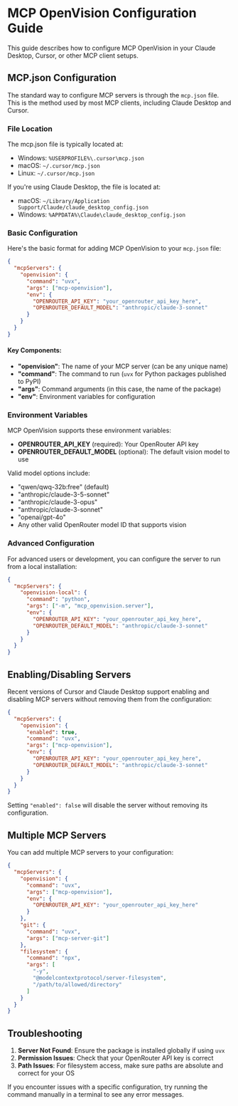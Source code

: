 # MCP OpenVision Configuration Guide

This guide describes how to configure MCP OpenVision in your Claude Desktop, Cursor, or other MCP client setups.

## MCP.json Configuration

The standard way to configure MCP servers is through the `mcp.json` file. This is the method used by most MCP clients, including Claude Desktop and Cursor.

### File Location

The mcp.json file is typically located at:

- Windows: `%USERPROFILE%\.cursor\mcp.json`
- macOS: `~/.cursor/mcp.json`
- Linux: `~/.cursor/mcp.json`

If you're using Claude Desktop, the file is located at:

- macOS: `~/Library/Application Support/Claude/claude_desktop_config.json`
- Windows: `%APPDATA%\Claude\claude_desktop_config.json`

### Basic Configuration

Here's the basic format for adding MCP OpenVision to your `mcp.json` file:

```json
{
  "mcpServers": {
    "openvision": {
      "command": "uvx",
      "args": ["mcp-openvision"],
      "env": {
        "OPENROUTER_API_KEY": "your_openrouter_api_key_here",
        "OPENROUTER_DEFAULT_MODEL": "anthropic/claude-3-sonnet"
      }
    }
  }
}
```

#### Key Components:

- **"openvision"**: The name of your MCP server (can be any unique name)
- **"command"**: The command to run (`uvx` for Python packages published to PyPI)
- **"args"**: Command arguments (in this case, the name of the package)
- **"env"**: Environment variables for configuration

### Environment Variables

MCP OpenVision supports these environment variables:

- **OPENROUTER_API_KEY** (required): Your OpenRouter API key
- **OPENROUTER_DEFAULT_MODEL** (optional): The default vision model to use

Valid model options include:

- "qwen/qwq-32b:free" (default)
- "anthropic/claude-3-5-sonnet"
- "anthropic/claude-3-opus"
- "anthropic/claude-3-sonnet"
- "openai/gpt-4o"
- Any other valid OpenRouter model ID that supports vision

### Advanced Configuration

For advanced users or development, you can configure the server to run from a local installation:

```json
{
  "mcpServers": {
    "openvision-local": {
      "command": "python",
      "args": ["-m", "mcp_openvision.server"],
      "env": {
        "OPENROUTER_API_KEY": "your_openrouter_api_key_here",
        "OPENROUTER_DEFAULT_MODEL": "anthropic/claude-3-sonnet"
      }
    }
  }
}
```

## Enabling/Disabling Servers

Recent versions of Cursor and Claude Desktop support enabling and disabling MCP servers without removing them from the configuration:

```json
{
  "mcpServers": {
    "openvision": {
      "enabled": true,
      "command": "uvx",
      "args": ["mcp-openvision"],
      "env": {
        "OPENROUTER_API_KEY": "your_openrouter_api_key_here",
        "OPENROUTER_DEFAULT_MODEL": "anthropic/claude-3-sonnet"
      }
    }
  }
}
```

Setting `"enabled": false` will disable the server without removing its configuration.

## Multiple MCP Servers

You can add multiple MCP servers to your configuration:

```json
{
  "mcpServers": {
    "openvision": {
      "command": "uvx",
      "args": ["mcp-openvision"],
      "env": {
        "OPENROUTER_API_KEY": "your_openrouter_api_key_here"
      }
    },
    "git": {
      "command": "uvx",
      "args": ["mcp-server-git"]
    },
    "filesystem": {
      "command": "npx",
      "args": [
        "-y",
        "@modelcontextprotocol/server-filesystem",
        "/path/to/allowed/directory"
      ]
    }
  }
}
```

## Troubleshooting

1. **Server Not Found**: Ensure the package is installed globally if using `uvx`
2. **Permission Issues**: Check that your OpenRouter API key is correct
3. **Path Issues**: For filesystem access, make sure paths are absolute and correct for your OS

If you encounter issues with a specific configuration, try running the command manually in a terminal to see any error messages.
